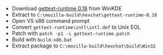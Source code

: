  * Download [gettext-runtime 0.18](http://winkde.org/pub/kde/ports/win32/repository-4.8/win32libs/gettext-vc100-0.18-src.tar.bz2) from WinKDE
 * Extract to `C:\mozilla-build\hexchat\gettext-runtime-0.18`
 * Open VS x86 command prompt
 * Convert `gettext-runtime\intl\intl.def` to Unix EOL
 * Patch with `patch -p1 -i gettext-runtime.patch`
 * Build with `build-x86.bat`
 * Extract package to `C:\mozilla-build\hexchat\build\Win32`
